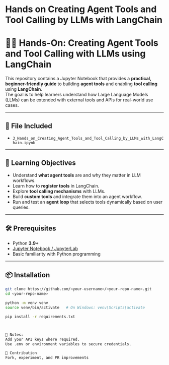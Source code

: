 # Hands on Creating Agent Tools and Tool Calling by LLMs with LangChain

# 🧑‍💻 Hands-On: Creating Agent Tools and Tool Calling with LLMs using LangChain

This repository contains a Jupyter Notebook that provides a **practical, beginner-friendly guide** to building **agent tools** and enabling **tool calling** using **LangChain**.  
The goal is to help learners understand how Large Language Models (LLMs) can be extended with external tools and APIs for real-world use cases.

---

## 📂 File Included
- `3_Hands_on_Creating_Agent_Tools_and_Tool_Calling_by_LLMs_with_LangChain.ipynb`

---

## 🚀 Learning Objectives
- Understand **what agent tools** are and why they matter in LLM workflows.  
- Learn how to **register tools** in LangChain.  
- Explore **tool calling mechanisms** with LLMs.  
- Build **custom tools** and integrate them into an agent workflow.  
- Run and test an **agent loop** that selects tools dynamically based on user queries.

---

## 🛠️ Prerequisites
- Python **3.9+**  
- [Jupyter Notebook / JupyterLab](https://jupyter.org/)  
- Basic familiarity with Python programming  

---

## 📦 Installation
```bash
git clone https://github.com/<your-username>/<your-repo-name>.git
cd <your-repo-name>

python -m venv venv
source venv/bin/activate   # On Windows: venv\Scripts\activate

pip install -r requirements.txt



📌 Notes:
Add your API keys where required.
Use .env or environment variables to secure credentials.

🤝 Contribution
Fork, experiment, and PR improvements
